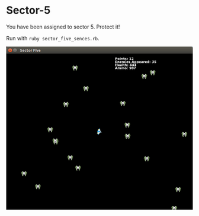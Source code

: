 # Sector-5
You have been assigned to sector 5. Protect it!

Run with `ruby sector_five_sences.rb`.

![Picture](screenshot.png)
